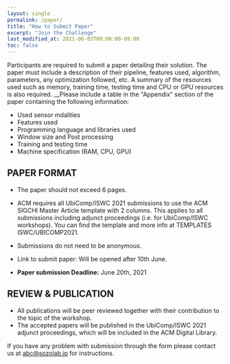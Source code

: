 ```yaml
---
layout: single
permalink: /paper/
title: "How to Submit Paper"
excerpt: "Join the Challenge"
last_modified_at: 2021-06-03T00:00:00-09:00
toc: false
---
```


Participants are required to submit a paper detailing their solution. The paper must include a description of their pipeline, features used, algorithm, parameters, any optimization followed, etc. A summary of the resources used such as memory, training time, testing time and CPU or GPU resources is also required.
__Please include a table in the "Appendix" section of the paper containing the following information:
- Used sensor mdalities
- Features used
- Programming language and libraries used
- Window size and Post processing
- Training and testing time
- Machine specification (RAM, CPU, GPU)


## PAPER FORMAT
- The paper should not exceed 6 pages.
- ACM requires all UbiComp/ISWC 2021 submissions to use the ACM SIGCHI Master Article template with 2 columns. This applies to all submissions including adjunct proceedings (i.e. for UbiComp/ISWC workshops). You can find the template and more info at TEMPLATES ISWC/UBICOMP2021.
- Submissions do not need to be anonymous.
- Link to submit paper: Will be opened after 10th June.

- __Paper submission Deadline:__ June 20th, 2021

## REVIEW & PUBLICATION
- All publications will be peer reviewed together with their contribution to the topic of the workshop.
- The accepted papers will be published in the UbiComp/ISWC 2021 adjunct proceedings, which will be included in the ACM Digital Library.

If you have any problem with submission through the form please contact us at
abc@sozolab.jp for instructions.

